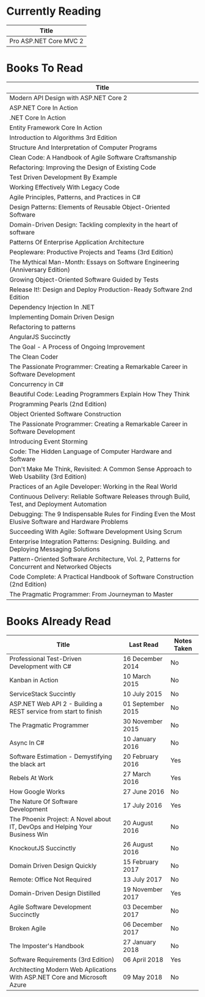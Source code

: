 Currently Reading
=================
Title                  |
---------------------- |
Pro ASP.NET Core MVC 2 |

Books To Read
=============
Title                                                                                                 |
----------------------------------------------------------------------------------------------------- |
Modern API Design with ASP.NET Core 2                                                                 |
ASP.NET Core In Action                                                                                |
.NET Core In Action                                                                                   |
Entity Framework Core In Action                                                                       |
Introduction to Algorithms 3rd Edition                                                                |
Structure And Interpretation of Computer Programs                                                     |
Clean Code: A Handbook of Agile Software Craftsmanship                                                |
Refactoring: Improving the Design of Existing Code                                                    |
Test Driven Development By Example                                                                    |
Working Effectively With Legacy Code                                                                  |
Agile Principles, Patterns, and Practices in C#                                                       |
Design Patterns: Elements of Reusable Object-Oriented Software                                        |
Domain-Driven Design: Tackling complexity in the heart of software                                    |
Patterns Of Enterprise Application Architecture                                                       |
Peopleware: Productive Projects and Teams (3rd Edition)                                               |
The Mythical Man-Month: Essays on Software Engineering (Anniversary Edition)                          |
Growing Object-Oriented Software Guided by Tests                                                      |
Release It!: Design and Deploy Production-Ready Software 2nd Edition                                  |
Dependency Injection In .NET                                                                          |
Implementing Domain Driven Design                                                                     |
Refactoring to patterns                                                                               |
AngularJS Succinctly                                                                                  |
The Goal - A Process of Ongoing Improvement                                                           |
The Clean Coder                                                                                       |
The Passionate Programmer: Creating a Remarkable Career in Software Development                       |
Concurrency in C#                                                                                     |
Beautiful Code: Leading Programmers Explain How They Think                                            |
Programming Pearls (2nd Edition)                                                                      |
Object Oriented Software Construction                                                                 |
The Passionate Programmer: Creating a Remarkable Career in Software Development                       |
Introducing Event Storming                                                                            |
Code: The Hidden Language of Computer Hardware and Software                                           |
Don't Make Me Think, Revisited: A Common Sense Approach to Web Usability (3rd Edition)                |
Practices of an Agile Developer: Working in the Real World                                            |
Continuous Delivery: Reliable Software Releases through Build, Test, and Deployment Automation        |
Debugging: The 9 Indispensable Rules for Finding Even the Most Elusive Software and Hardware Problems |
Succeeding With Agile: Software Development Using Scrum                                               |
Enterprise Integration Patterns: Designing. Building. and Deploying Messaging Solutions               |
Pattern-Oriented Software Architecture, Vol. 2, Patterns for Concurrent and Networked Objects         |
Code Complete: A Practical Handbook of Software Construction (2nd Edition)                            |
The Pragmatic Programmer: From Journeyman to Master                                                   |

Books Already Read
==================
Title                                                                       | Last Read         | Notes Taken
--------------------------------------------------------------------------- | ----------------- | -----------
Professional Test-Driven Development with C#                                | 16 December 2014  | No
Kanban in Action                                                            | 10 March 2015     | No
ServiceStack Succintly                                                      | 10 July 2015      | No
ASP.NET Web API 2 - Building a REST service from start to finish            | 01 September 2015 | No
The Pragmatic Programmer                                                    | 30 November 2015  | No
Async In C#                                                                 | 10 January 2016   | No
Software Estimation - Demystifying the black art                            | 20 February 2016  | Yes
Rebels At Work                                                              | 27 March 2016     | Yes
How Google Works                                                            | 27 June 2016      | No
The Nature Of Software Development                                          | 17 July 2016      | Yes
The Phoenix Project: A Novel about IT, DevOps and Helping Your Business Win | 20 August 2016    | No
KnockoutJS Succinctly                                                       | 26 August 2016    | No
Domain Driven Design Quickly                                                | 15 February 2017  | No
Remote: Office Not Required                                                 | 13 July 2017      | No
Domain-Driven Design Distilled                                              | 19 November 2017  | Yes
Agile Software Development Succinctly                                       | 03 December 2017  | No
Broken Agile                                                                | 06 December 2017  | No
The Imposter's Handbook                                                     | 27 January 2018   | No
Software Requirements (3rd Edition)                                         | 06 April 2018     | Yes
Architecting Modern Web Aplications With ASP.NET Core and Microsoft Azure   | 09 May 2018       | No
